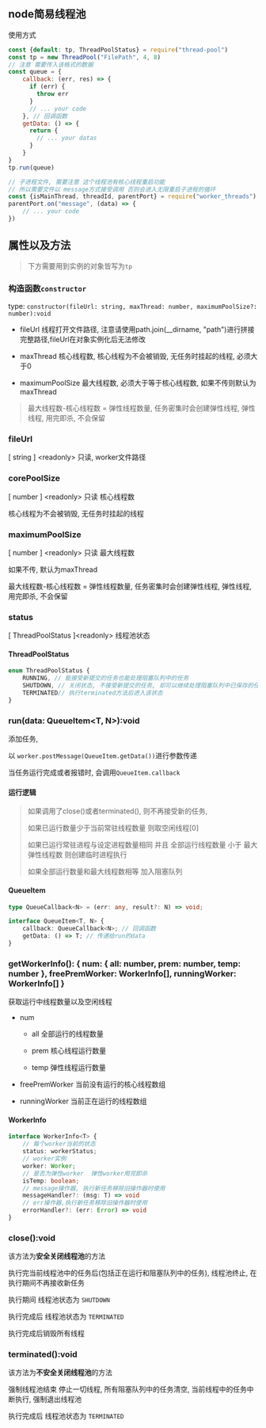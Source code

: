## node简易线程池

使用方式

```js
const {default: tp, ThreadPoolStatus} = require("thread-pool")
const tp = new ThreadPool("FilePath", 4, 8)
// 注意 需要传入该格式的数据
const queue = {
    callback: (err, res) => {
      if (err) {
        throw err
      }
      // ... your code
    }, // 回调函数
    getData: () => {
      return {
        // ... your datas
      }
    }
}
tp.run(queue)
```

```javascript
// 子进程文件, 需要注意 这个线程池有核心线程重启功能 
// 所以需要文件以 message方式接受调用 否则会进入无限重启子进程的循环
const {isMainThread, threadId, parentPort} = require("worker_threads")
parentPort.on("message", (data) => {
    // ... your code
})
```

## 属性以及方法

> 下方需要用到实例的对象皆写为`tp`

### 构造函数`constructor`

type: `constructor(fileUrl: string, maxThread: number, maximumPoolSize?: number):void`

- fileUrl   线程打开文件路径, 注意请使用path.join(__dirname, "path")进行拼接完整路径,fileUrl在对象实例化后无法修改

- maxThread 核心线程数, 核心线程为不会被销毁, 无任务时挂起的线程, 必须大于0

- maximumPoolSize 最大线程数, 必须大于等于核心线程数, 如果不传则默认为maxThread

> 最大线程数-核心线程数 = 弹性线程数量, 任务密集时会创建弹性线程, 弹性线程, 用完即杀, 不会保留

### fileUrl

[ string ] \<readonly> 只读, worker文件路径

### corePoolSize

[ number ] \<readonly> 只读 核心线程数

核心线程为不会被销毁, 无任务时挂起的线程

### maximumPoolSize

[ number ] \<readonly> 只读 最大线程数

如果不传, 默认为maxThread

最大线程数-核心线程数 = 弹性线程数量, 任务密集时会创建弹性线程, 弹性线程, 用完即杀, 不会保留

### status

[ ThreadPoolStatus ]\<readonly> 线程池状态

#### ThreadPoolStatus

```typescript
enum ThreadPoolStatus {
    RUNNING, // 能接受新提交的任务也能处理阻塞队列中的任务
    SHUTDOWN, // 关闭状态, 不接受新提交的任务, 却可以继续处理阻塞队列中已保存的任务, 阻塞任务处理完成后进入 TERMINATED状态
    TERMINATED// 执行terminated方法后进入该状态
}

```

### run(data: QueueItem<T, N>):void

添加任务, 

以 `worker.postMessage(QueueItem.getData())`进行参数传递

当任务运行完成或者报错时, 会调用`QueueItem.callback`

#### 运行逻辑

> 如果调用了close()或者terminated(), 则不再接受新的任务,
> 
> 如果已运行数量少于当前常驻线程数量 则取空闲线程[0]
> 
> 如果已运行常驻进程与设定进程数量相同 并且 全部运行线程数量 小于 最大弹性线程数 则创建临时进程执行
> 
> 如果全部运行数量和最大线程数相等 加入阻塞队列

#### QueueItem

```typescript
type QueueCallback<N> = (err: any, result?: N) => void;

interface QueueItem<T, N> {
    callback: QueueCallback<N>; // 回调函数
    getData: () => T; // 传递给run的data
}
```

### getWorkerInfo(): { num: { all: number, prem: number, temp: number }, freePremWorker: WorkerInfo<N>[], runningWorker: WorkerInfo<N>[] }

获取运行中线程数量以及空闲线程

- num
  
  - all 全部运行的线程数量
  
  - prem 核心线程运行数量
  
  - temp 弹性线程运行数量

- freePremWorker   当前没有运行的核心线程数组

- runningWorker    当前正在运行的线程数组

#### WorkerInfo

```typescript
interface WorkerInfo<T> {
    // 每个worker当前的状态
    status: workerStatus;
    // worker实例
    worker: Worker;
    // 是否为弹性worker  弹性worker用完即杀
    isTemp: boolean;
    // message操作器, 执行新任务移除旧操作器时使用
    messageHandler?: (msg: T) => void
    // err操作器,执行新任务移除旧操作器时使用
    errorHandler?: (err: Error) => void
}
```

### close():void

该方法为**安全关闭线程池**的方法

执行完当前线程池中的任务后(包括正在运行和阻塞队列中的任务), 线程池终止, 在执行期间不再接收新任务

执行期间 线程池状态为 `SHUTDOWN`

执行完成后 线程池状态为 `TERMINATED`

执行完成后销毁所有线程

### terminated():void

该方法为**不安全关闭线程池**的方法

强制线程池结束 停止一切线程, 所有阻塞队列中的任务清空, 当前线程中的任务中断执行, 强制退出线程池

执行完成后 线程池状态为 `TERMINATED`
